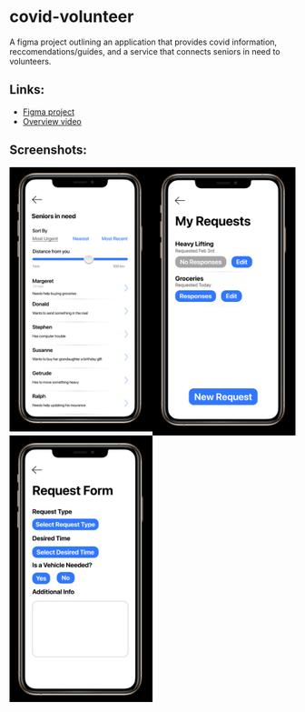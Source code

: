 # covid-volunteer
A figma project outlining an application that provides covid information, reccomendations/guides, and a service that connects seniors in need to volunteers.
## Links:
- [Figma project](https://www.figma.com/file/STev0CNuhCSymN0KFcRoYa/Assignment2)
- [Overview video](https://youtu.be/O0jDz5iwvxo)
## Screenshots:
<img src="Seniors_List.png" align="left" height="50%" width="50%" >
<img src="Requests.png" align="left" height="50%" width="50%" >
<img src="Request_Form.png" align="left" height="50%" width="50%" >
